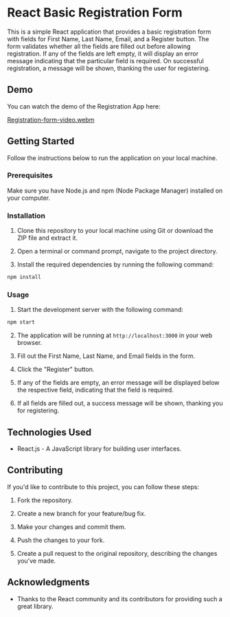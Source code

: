 # React Basic Registration Form

This is a simple React application that provides a basic registration form with fields for First Name, Last Name, Email, and a Register button. The form validates whether all the fields are filled out before allowing registration. If any of the fields are left empty, it will display an error message indicating that the particular field is required. On successful registration, a message will be shown, thanking the user for registering.

## Demo

You can watch the demo of the Registration App here:

[Registration-form-video.webm](https://github.com/juhikumarimodi6/React_Registration_form/assets/71226446/688113cb-3975-4aa5-a675-b91c1e055119)


## Getting Started

Follow the instructions below to run the application on your local machine.

### Prerequisites

Make sure you have Node.js and npm (Node Package Manager) installed on your computer.

### Installation

1. Clone this repository to your local machine using Git or download the ZIP file and extract it.

2. Open a terminal or command prompt, navigate to the project directory.

3. Install the required dependencies by running the following command:

```bash
npm install
```

### Usage

1. Start the development server with the following command:

```bash
npm start
```

2. The application will be running at `http://localhost:3000` in your web browser.

3. Fill out the First Name, Last Name, and Email fields in the form.

4. Click the "Register" button.

5. If any of the fields are empty, an error message will be displayed below the respective field, indicating that the field is required.

6. If all fields are filled out, a success message will be shown, thanking you for registering.

## Technologies Used

- React.js - A JavaScript library for building user interfaces.


## Contributing

If you'd like to contribute to this project, you can follow these steps:

1. Fork the repository.

2. Create a new branch for your feature/bug fix.

3. Make your changes and commit them.

4. Push the changes to your fork.

5. Create a pull request to the original repository, describing the changes you've made.


## Acknowledgments

- Thanks to the React community and its contributors for providing such a great library.
